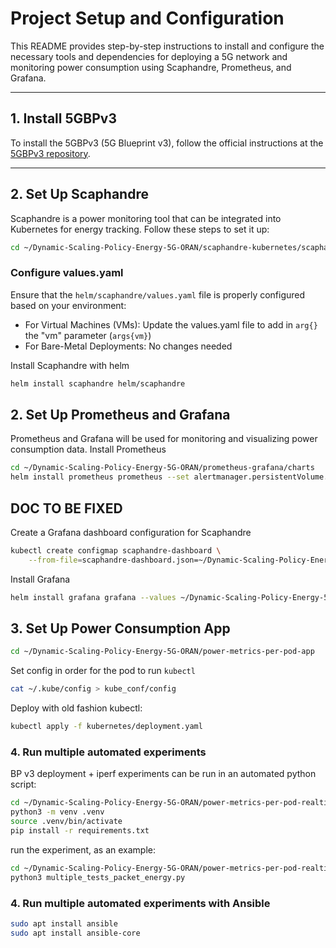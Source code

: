# Project Setup and Configuration

This README provides step-by-step instructions to install and configure the necessary tools and dependencies for deploying a 5G network and monitoring power consumption using Scaphandre, Prometheus, and Grafana.

---

## 1. Install 5GBPv3

To install the 5GBPv3 (5G Blueprint v3), follow the official instructions at the [5GBPv3 repository](https://gitlab.inria.fr/slices-ri/blueprints/post-5g/reference_implementation/-/tree/main?ref_type=heads#deploy-5g-network).

---

## 2. Set Up Scaphandre

Scaphandre is a power monitoring tool that can be integrated into Kubernetes for energy tracking. Follow these steps to set it up:

```bash
cd ~/Dynamic-Scaling-Policy-Energy-5G-ORAN/scaphandre-kubernetes/scaphandre/
```

### Configure values.yaml

Ensure that the `helm/scaphandre/values.yaml` file is properly configured based on your environment:

- For Virtual Machines (VMs): Update the values.yaml file to add in `arg{}` the "vm" parameter (`args{vm}`)
- For Bare-Metal Deployments: No changes needed

Install Scaphandre with helm
```bash
helm install scaphandre helm/scaphandre
```

## 2. Set Up Prometheus and Grafana

Prometheus and Grafana will be used for monitoring and visualizing power consumption data.
Install Prometheus

```bash
cd ~/Dynamic-Scaling-Policy-Energy-5G-ORAN/prometheus-grafana/charts
helm install prometheus prometheus --set alertmanager.persistentVolume.enabled=false --set server.persistentVolume.enabled=false
```
## DOC TO BE FIXED  
Create a Grafana dashboard configuration for Scaphandre
```bash
kubectl create configmap scaphandre-dashboard \
    --from-file=scaphandre-dashboard.json=~/Dynamic-Scaling-Policy-Energy-5G-ORAN/scaphandre-kubernetes/scaphandre/
```
Install Grafana
```bash
helm install grafana grafana --values ~/Dynamic-Scaling-Policy-Energy-5G-ORAN/scaphandre-kubernetes/scaphandre/docs_src/tutorials/grafana-helm-values.yaml
```
##

## 3. Set Up Power Consumption App
```bash
cd ~/Dynamic-Scaling-Policy-Energy-5G-ORAN/power-metrics-per-pod-app
```
Set config in order for the pod to run `kubectl`
```bash
cat ~/.kube/config > kube_conf/config
```
Deploy with old fashion kubectl:
```bash
kubectl apply -f kubernetes/deployment.yaml
```

### 4. Run multiple automated experiments
BP v3 deployment + iperf experiments can be run in an automated python script:
```bash
cd ~/Dynamic-Scaling-Policy-Energy-5G-ORAN/power-metrics-per-pod-realtime/
python3 -m venv .venv
source .venv/bin/activate
pip install -r requirements.txt
```
run the experiment, as an example:
```bash
cd ~/Dynamic-Scaling-Policy-Energy-5G-ORAN/power-metrics-per-pod-realtime/test_automation
python3 multiple_tests_packet_energy.py 
```


### 4. Run multiple automated experiments with Ansible
```bash
sudo apt install ansible
sudo apt install ansible-core
```